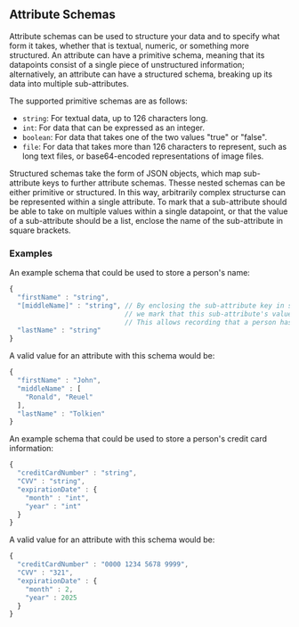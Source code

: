 
## Attribute Schemas

Attribute schemas can be used to structure your data and to specify what form it takes, whether that is textual, numeric, or something more structured. An attribute can have a primitive schema, meaning that its datapoints consist of a single piece of unstructured information; alternatively, an attribute can have a structured schema, breaking up its data into multiple sub-attributes.

The supported primitive schemas are as follows:

- `string`: For textual data, up to 126 characters long.
- `int`: For data that can be expressed as an integer.
- `boolean`: For data that takes one of the two values "true" or "false".
- `file`: For data that takes more than 126 characters to represent, such as long text files, or base64-encoded representations of image files.

Structured schemas take the form of JSON objects, which map sub-attribute keys to further attribute schemas. Thesse nested schemas can be either primitive or structured. In this way, arbitrarily complex structurse can be represented within a single attribute. To mark that a sub-attribute should be able to take on multiple values within a single datapoint, or that the value of a sub-attribute should be a list, enclose the name of the sub-attribute in square brackets.

### Examples

An example schema that could be used to store a person's name:

```js
{
  "firstName" : "string",
  "[middleName]" : "string", // By enclosing the sub-attribute key in square brackets,
                             // we mark that this sub-attribute's value is a list.
                             // This allows recording that a person has multiple middle names.
  "lastName" : "string"
}
```

A valid value for an attribute with this schema would be:

```js
{
  "firstName" : "John",
  "middleName" : [
    "Ronald", "Reuel"
  ],
  "lastName" : "Tolkien"
}
```

An example schema that could be used to store a person's credit card information:
```js
{
  "creditCardNumber" : "string",
  "CVV" : "string",
  "expirationDate" : {
    "month" : "int",
    "year" : "int"
  }
}
```
A valid value for an attribute with this schema would be:

```js
{
  "creditCardNumber" : "0000 1234 5678 9999",
  "CVV" : "321",
  "expirationDate" : {
    "month" : 2,
    "year" : 2025
  }
}
```
